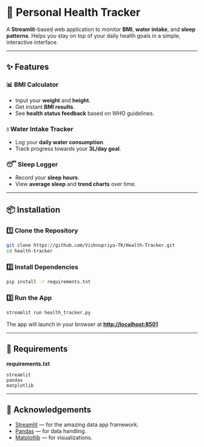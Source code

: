 
# 🏥 Personal Health Tracker

A **Streamlit**-based web application to monitor **BMI**, **water intake**, and **sleep patterns**.
Helps you stay on top of your daily health goals in a simple, interactive interface.

---

## ✨ Features

### 📊 BMI Calculator

* Input your **weight** and **height**.
* Get instant **BMI results**.
* See **health status feedback** based on WHO guidelines.

### 💧 Water Intake Tracker

* Log your **daily water consumption**.
* Track progress towards your **3L/day goal**.

### 😴 Sleep Logger

* Record your **sleep hours**.
* View **average sleep** and **trend charts** over time.

---

## 📦 Installation

### 1️⃣ Clone the Repository

```bash
git clone https://github.com/Vishnupriya-TK/Health-Tracker.git
cd health-tracker
```

### 2️⃣ Install Dependencies

```bash
pip install -r requirements.txt
```

### 3️⃣ Run the App

```bash
streamlit run health_tracker.py
```

The app will launch in your browser at **[http://localhost:8501](http://localhost:8501)**

---

## 📄 Requirements

**requirements.txt**

```
streamlit
pandas
matplotlib
```
---
## 🙌 Acknowledgements

* [Streamlit](https://streamlit.io/) — for the amazing data app framework.
* [Pandas](https://pandas.pydata.org/) — for data handling.
* [Matplotlib](https://matplotlib.org/) — for visualizations.


